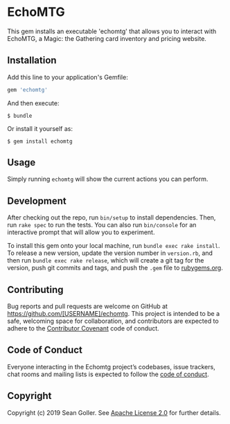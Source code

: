 # EchoMTG

This gem installs an executable 'echomtg' that allows you to interact with EchoMTG, a Magic: the Gathering card inventory and pricing website.

## Installation

Add this line to your application's Gemfile:

```ruby
gem 'echomtg'
```

And then execute:

    $ bundle

Or install it yourself as:

    $ gem install echomtg

## Usage

Simply running `echomtg` will show the current actions you can perform.

## Development

After checking out the repo, run `bin/setup` to install dependencies. Then, run `rake spec` to run the tests. You can also run `bin/console` for an interactive prompt that will allow you to experiment.

To install this gem onto your local machine, run `bundle exec rake install`. To release a new version, update the version number in `version.rb`, and then run `bundle exec rake release`, which will create a git tag for the version, push git commits and tags, and push the `.gem` file to [rubygems.org](https://rubygems.org).

## Contributing

Bug reports and pull requests are welcome on GitHub at https://github.com/[USERNAME]/echomtg. This project is intended to be a safe, welcoming space for collaboration, and contributors are expected to adhere to the [Contributor Covenant](http://contributor-covenant.org) code of conduct.

## Code of Conduct

Everyone interacting in the Echomtg project’s codebases, issue trackers, chat rooms and mailing lists is expected to follow the [code of conduct](https://github.com/[USERNAME]/echomtg/blob/master/CODE_OF_CONDUCT.md).

## Copyright

Copyright (c) 2019 Sean Goller. See [Apache License 2.0](LICENSE.txt) for further details.